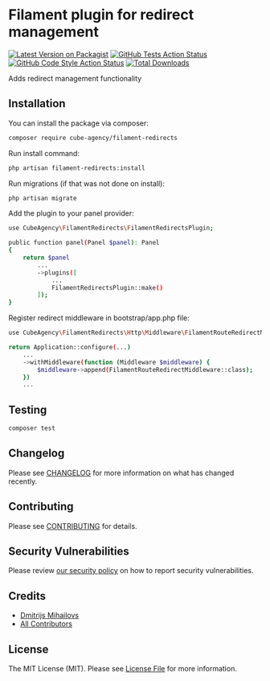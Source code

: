 # Filament plugin for redirect management

[![Latest Version on Packagist](https://img.shields.io/packagist/v/cube-agency/filament-redirects.svg?style=flat-square)](https://packagist.org/packages/cube-agency/filament-redirects)
[![GitHub Tests Action Status](https://img.shields.io/github/actions/workflow/status/cube-agency/filament-redirects/run-tests.yml?branch=main&label=tests&style=flat-square)](https://github.com/cube-agency/filament-redirects/actions?query=workflow%3Arun-tests+branch%3Amain)
[![GitHub Code Style Action Status](https://img.shields.io/github/actions/workflow/status/cube-agency/filament-redirects/fix-php-code-style-issues.yml?branch=main&label=code%20style&style=flat-square)](https://github.com/cube-agency/filament-redirects/actions?query=workflow%3A"Fix+PHP+code+style+issues"+branch%3Amain)
[![Total Downloads](https://img.shields.io/packagist/dt/cube-agency/filament-redirects.svg?style=flat-square)](https://packagist.org/packages/cube-agency/filament-redirects)

Adds redirect management functionality

## Installation

You can install the package via composer:

```bash
composer require cube-agency/filament-redirects
```

Run install command:

```bash
php artisan filament-redirects:install
```

Run migrations (if that was not done on install):

```bash
php artisan migrate
```

Add the plugin to your panel provider:
```bash
use CubeAgency\FilamentRedirects\FilamentRedirectsPlugin;

public function panel(Panel $panel): Panel
{
    return $panel
        ...
        ->plugins([
            ...
            FilamentRedirectsPlugin::make()
        ]);
}
```

Register redirect middleware in bootstrap/app.php file:
```bash
use CubeAgency\FilamentRedirects\Http\Middleware\FilamentRouteRedirectMiddleware;

return Application::configure(...)
    ...
    ->withMiddleware(function (Middleware $middleware) {
        $middleware->append(FilamentRouteRedirectMiddleware::class);
    })
    ...
```

## Testing

```bash
composer test
```

## Changelog

Please see [CHANGELOG](CHANGELOG.md) for more information on what has changed recently.

## Contributing

Please see [CONTRIBUTING](.github/CONTRIBUTING.md) for details.

## Security Vulnerabilities

Please review [our security policy](../../security/policy) on how to report security vulnerabilities.

## Credits

- [Dmitrijs Mihailovs](https://github.com/cube-agency)
- [All Contributors](../../contributors)

## License

The MIT License (MIT). Please see [License File](LICENSE.md) for more information.
